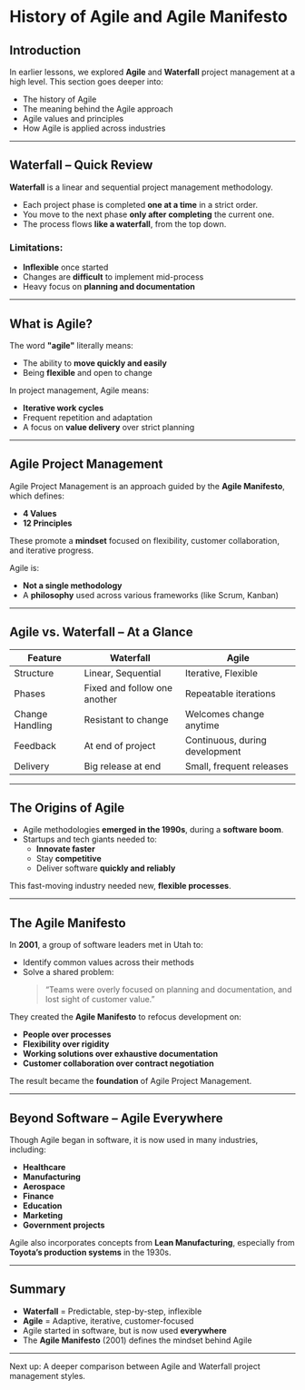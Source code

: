 # History of Agile and Agile Manifesto

## Introduction

In earlier lessons, we explored **Agile** and **Waterfall** project management at a high level. This section goes deeper into:

- The history of Agile
- The meaning behind the Agile approach
- Agile values and principles
- How Agile is applied across industries

---

## Waterfall – Quick Review

**Waterfall** is a linear and sequential project management methodology.

- Each project phase is completed **one at a time** in a strict order.
- You move to the next phase **only after completing** the current one.
- The process flows **like a waterfall**, from the top down.

### Limitations:
- **Inflexible** once started
- Changes are **difficult** to implement mid-process
- Heavy focus on **planning and documentation**

---

## What is Agile?

The word **"agile"** literally means:
- The ability to **move quickly and easily**
- Being **flexible** and open to change

In project management, Agile means:
- **Iterative work cycles**
- Frequent repetition and adaptation
- A focus on **value delivery** over strict planning

---

## Agile Project Management

Agile Project Management is an approach guided by the **Agile Manifesto**, which defines:

- **4 Values**
- **12 Principles**

These promote a **mindset** focused on flexibility, customer collaboration, and iterative progress.

Agile is:
- **Not a single methodology**
- A **philosophy** used across various frameworks (like Scrum, Kanban)

---

## Agile vs. Waterfall – At a Glance

| Feature         | Waterfall                   | Agile                           |
|----------------|------------------------------|----------------------------------|
| Structure       | Linear, Sequential           | Iterative, Flexible              |
| Phases          | Fixed and follow one another | Repeatable iterations            |
| Change Handling | Resistant to change          | Welcomes change anytime          |
| Feedback        | At end of project            | Continuous, during development   |
| Delivery        | Big release at end           | Small, frequent releases         |

---

## The Origins of Agile

- Agile methodologies **emerged in the 1990s**, during a **software boom**.
- Startups and tech giants needed to:
  - **Innovate faster**
  - Stay **competitive**
  - Deliver software **quickly and reliably**

This fast-moving industry needed new, **flexible processes**.

---

## The Agile Manifesto

In **2001**, a group of software leaders met in Utah to:

- Identify common values across their methods
- Solve a shared problem:  
  > “Teams were overly focused on planning and documentation, and lost sight of customer value.”

They created the **Agile Manifesto** to refocus development on:
- **People over processes**
- **Flexibility over rigidity**
- **Working solutions over exhaustive documentation**
- **Customer collaboration over contract negotiation**

The result became the **foundation** of Agile Project Management.

---

## Beyond Software – Agile Everywhere

Though Agile began in software, it is now used in many industries, including:

- **Healthcare**
- **Manufacturing**
- **Aerospace**
- **Finance**
- **Education**
- **Marketing**
- **Government projects**

Agile also incorporates concepts from **Lean Manufacturing**, especially from **Toyota’s production systems** in the 1930s.

---

## Summary

- **Waterfall** = Predictable, step-by-step, inflexible
- **Agile** = Adaptive, iterative, customer-focused
- Agile started in software, but is now used **everywhere**
- The **Agile Manifesto** (2001) defines the mindset behind Agile

---

Next up: A deeper comparison between Agile and Waterfall project management styles.
